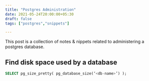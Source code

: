 ```yaml
---
title: "Postgres Administration"
date: 2021-05-24T20:00:00+05:30
draft: false
tags: ["postgres","snippets"]

---
```


This post is a collection of notes & nippets related to administering a postgres database.

## Find disk space used by a database

```sql
SELECT pg_size_pretty( pg_database_size(‘<db-name>’) );

```